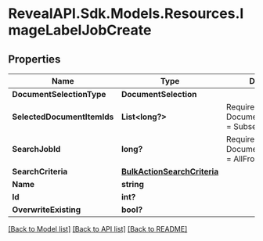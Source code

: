 # RevealAPI.Sdk.Models.Resources.ImageLabelJobCreate
## Properties

Name | Type | Description | Notes
------------ | ------------- | ------------- | -------------
**DocumentSelectionType** | **DocumentSelection** |  | [optional] 
**SelectedDocumentItemIds** | **List&lt;long?&gt;** | Required when DocumentSelectionType &#x3D; Subset | [optional] 
**SearchJobId** | **long?** | Required when DocumentSelectionType &#x3D; AllFromSearchContext | [optional] 
**SearchCriteria** | [**BulkActionSearchCriteria**](BulkActionSearchCriteria.md) |  | [optional] 
**Name** | **string** |  | [optional] 
**Id** | **int?** |  | [optional] 
**OverwriteExisting** | **bool?** |  | [optional] 

[[Back to Model list]](../README.md#documentation-for-models) [[Back to API list]](../README.md#documentation-for-api-endpoints) [[Back to README]](../README.md)

